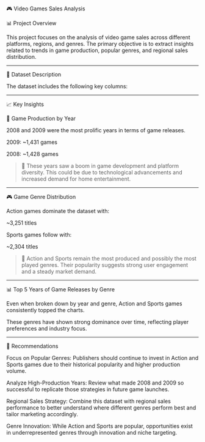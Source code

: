 
🎮 Video Games Sales Analysis

📊 Project Overview

This project focuses on the analysis of video game sales across different platforms, regions, and genres. The primary objective is to extract insights related to trends in game production, popular genres, and regional sales distribution.


---

🧾 Dataset Description

The dataset includes the following key columns:


---

📈 Key Insights

📅 Game Production by Year

2008 and 2009 were the most prolific years in terms of game releases.

2009: ~1,431 games

2008: ~1,428 games



> 🎯 These years saw a boom in game development and platform diversity. This could be due to technological advancements and increased demand for home entertainment.




---

🎮 Game Genre Distribution

Action games dominate the dataset with:

~3,251 titles


Sports games follow with:

~2,304 titles



> 📌 Action and Sports remain the most produced and possibly the most played genres. Their popularity suggests strong user engagement and a steady market demand.




---

📊 Top 5 Years of Game Releases by Genre

Even when broken down by year and genre, Action and Sports games consistently topped the charts.

These genres have shown strong dominance over time, reflecting player preferences and industry focus.



---

📌 Recommendations

Focus on Popular Genres: Publishers should continue to invest in Action and Sports games due to their historical popularity and higher production volume.

Analyze High-Production Years: Review what made 2008 and 2009 so successful to replicate those strategies in future game launches.

Regional Sales Strategy: Combine this dataset with regional sales performance to better understand where different genres perform best and tailor marketing accordingly.

Genre Innovation: While Action and Sports are popular, opportunities exist in underrepresented genres through innovation and niche targeting.


